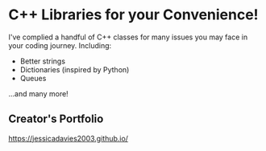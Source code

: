 # C++ Libraries for your Convenience!
I've complied a handful of C++ classes for many issues you may face in your coding journey. Including:

- Better strings
- Dictionaries (inspired by Python)
- Queues

...and many more!

## Creator's Portfolio
https://jessicadavies2003.github.io/
